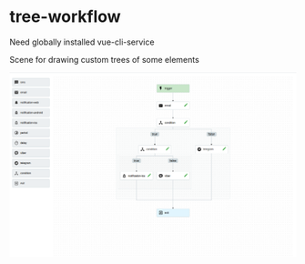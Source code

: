 # tree-workflow

Need globally installed vue-cli-service

Scene for drawing custom trees of some elements

![Scene screen](https://github.com/a-petrukhnov/tree-workflow/blob/master/screens/1.png?raw=true)
